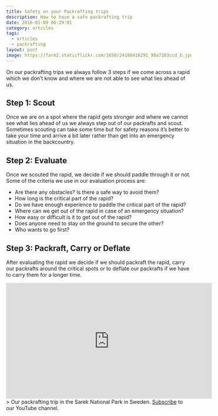 ```yaml
---
title: Safety on your Packrafting trips
description: How to have a safe packrafting trip
date: 2016-01-09 06:29:01
category: articles
tags:
  - articles
  - packrafting
layout: post
image: https://farm2.staticflickr.com/1650/24188416291_90a7103ccd_b.jpg
---
```


On our packrafting trips we always follow 3 steps if we come across a rapid which we don’t know and where we are not able to see what lies ahead of us.

<amp-img src="https://farm2.staticflickr.com/1650/24188416291_90a7103ccd_b.jpg" width="1024" height="768" layout="responsive" alt="Safety on your packrafting trip - Anfibio Packsuit - Suunto Ambit3 - HMG Porter 4400 - Alpackaraft"></amp-img>

## Step 1: Scout
Once we are on a spot where the rapid gets stronger and where we cannot see what lies ahead of us we always step out of our packrafts and scout. Sometimes scouting can take some time but for safety reasons it’s better to take your time and arrive a bit later rather than get into an emergency situation in the backcountry.  

## Step 2: Evaluate
Once we scouted the rapid, we decide if we should paddle through it or not. Some of the criteria we use in our evaluation process are:
  
* Are there any obstacles? Is there a safe way to avoid them?
* How long is the critical part of the rapid?
* Do we have enough experience to paddle the critical part of the rapid?
* Where can we get out of the rapid in case of an emergency situation?
* How easy or difficult is it to get out of the rapid?
* Does anyone need to stay on the ground to secure the other?
* Who wants to go first?
	  
## Step 3: Packraft, Carry or Deflate
After evaluating the rapid we decide if we should packraft the rapid, carry our packrafts around the critical spots or to deflate our packrafts if we have to carry them for a longer time.

<iframe width="560" height="315" src="https://www.youtube.com/embed/7c0tlmtpsps" frameborder="0" allowfullscreen></iframe>
> Our packrafting trip in the Sarek National Park in Sweden. <a href="https://www.youtube.com/channel/UCnO9Q_m9EaOCrHmmQIBVBNw?sub_confirmation=1" rel="nofollow">Subscribe</a> to our YouTube channel.


[1]:	http://www.hikeventures.com/Best-places-to-visit-in-scandinavia-hiking-backpacking-packrafting/ "5 best places to packraft in Scandinavia"
